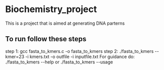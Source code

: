 # Biochemistry_project
This is a project that is aimed at generating DNA parterns 

## To run follow these steps 
step 1: gcc fasta_to_kmers.c -o fasta_to_kmers
step 2: ./fasta_to_kmers --kmer=23 -i kmers.txt -o outfile -i inputfile.txt
For guidance do: ./fasta_to_kmers --help or ./fasta_to_kmers --usage
